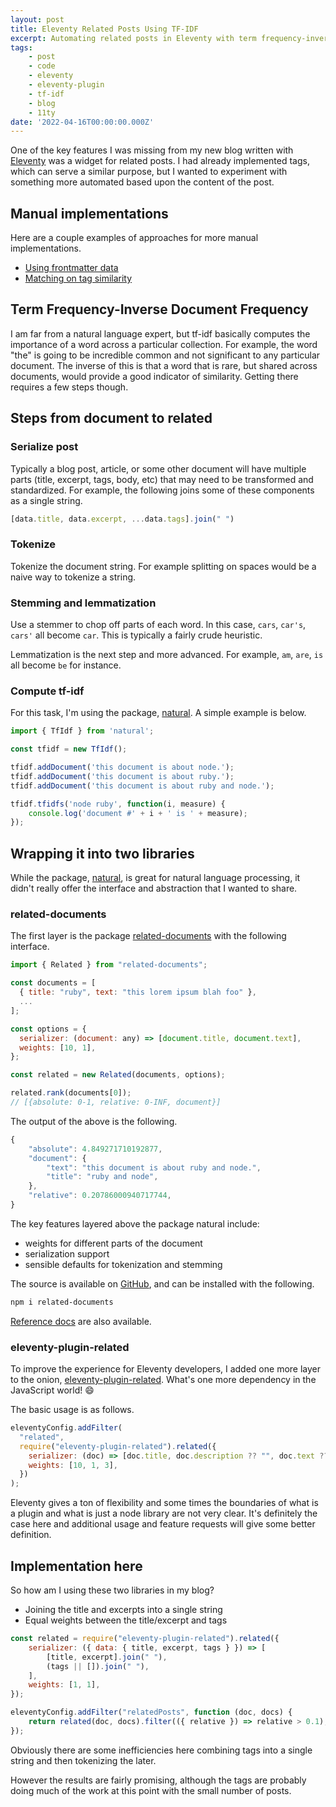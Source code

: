 ```yaml
---
layout: post
title: Eleventy Related Posts Using TF-IDF
excerpt: Automating related posts in Eleventy with term frequency-inverse document frequency and eleventy-plugin-related.
tags:
    - post
    - code
    - eleventy
    - eleventy-plugin
    - tf-idf
    - blog
    - 11ty
date: '2022-04-16T00:00:00.000Z'
---
```


One of the key features I was missing from my new blog written with [Eleventy](https://11ty.dev) was a widget for related posts. I had already implemented tags, which can serve a similar purpose, but I wanted to experiment with something more automated based upon the content of the post.

## Manual implementations

Here are a couple examples of approaches for more manual implementations.

* [Using frontmatter data](https://www.raymondcamden.com/2021/09/24/creating-a-manual-related-posts-feature-in-eleventy)
* [Matching on tag similarity](https://fossheim.io/writing/posts/eleventy-similar-posts/)

## Term Frequency-Inverse Document Frequency

I am far from a natural language expert, but tf-idf basically computes the importance of a word across a particular collection. For example, the word "the" is going to be incredible common and not significant to any particular document. The inverse of this is that a word that is rare, but shared across documents, would provide a good indicator of similarity. Getting there requires a few steps though.

## Steps from document to related

### Serialize post

Typically a blog post, article, or some other document will have multiple parts (title, excerpt, tags, body, etc) that may need to be transformed and standardized. For example, the following joins some of these components as a single string.

```js
[data.title, data.excerpt, ...data.tags].join(" ")
```

### Tokenize

Tokenize the document string. For example splitting on spaces would be a naive way to tokenize a string.

### Stemming and lemmatization

Use a stemmer to chop off parts of each word. In this case, `cars`, `car's`, `cars'` all become `car`. This is typically a fairly crude heuristic. 

Lemmatization is the next step and more advanced. For example, `am`, `are`, `is` all become `be` for instance.

### Compute tf-idf

For this task, I'm using the package, [natural](https://www.npmjs.com/package/natural). A simple example is below.

```js
import { TfIdf } from 'natural';

const tfidf = new TfIdf();

tfidf.addDocument('this document is about node.');
tfidf.addDocument('this document is about ruby.');
tfidf.addDocument('this document is about ruby and node.');

tfidf.tfidfs('node ruby', function(i, measure) {
    console.log('document #' + i + ' is ' + measure);
});
```

## Wrapping it into two libraries

While the package, [natural](https://www.npmjs.com/package/natural), is great for natural language processing, it didn't really offer the interface and abstraction that I wanted to share.

### related-documents

The first layer is the package [related-documents](https://www.npmjs.com/package/related-documents) with the following interface.

```js
import { Related } from "related-documents";

const documents = [
  { title: "ruby", text: "this lorem ipsum blah foo" },
  ...
];

const options = {
  serializer: (document: any) => [document.title, document.text],
  weights: [10, 1],
};

const related = new Related(documents, options);

related.rank(documents[0]); 
// [{absolute: 0-1, relative: 0-INF, document}]
```

The output of the above is the following.

```js
{
    "absolute": 4.849271710192877,
    "document": {
        "text": "this document is about ruby and node.",
        "title": "ruby and node",
    },
    "relative": 0.20786000940717744,
}
```

The key features layered above the package natural include:

* weights for different parts of the document
* serialization support
* sensible defaults for tokenization and stemming

The source is available on [GitHub](https://github.com/jpoehnelt/related-documents), and can be installed with the following.

```bash
npm i related-documents
```

[Reference docs](https://jpoehnelt.github.io/related-documents/classes/Related.html) are also available.

### eleventy-plugin-related

To improve the experience for Eleventy developers, I added one more layer to the onion, [eleventy-plugin-related](https://www.npmjs.com/package/eleventy-plugin-related). What's one more dependency in the JavaScript world! :smile:

The basic usage is as follows.

```js
eleventyConfig.addFilter(
  "related",
  require("eleventy-plugin-related").related({
    serializer: (doc) => [doc.title, doc.description ?? "", doc.text ?? ""],
    weights: [10, 1, 3],
  })
);
```

Eleventy gives a ton of flexibility and some times the boundaries of what is a plugin and what is just a node library are not very clear. It's definitely the case here and additional usage and feature requests will give some better definition.

## Implementation here

So how am I using these two libraries in my blog?

* Joining the title and excerpts into a single string
* Equal weights between the title/excerpt and tags

```js
const related = require("eleventy-plugin-related").related({
    serializer: ({ data: { title, excerpt, tags } }) => [
        [title, excerpt].join(" "),
        (tags || []).join(" "),
    ],
    weights: [1, 1],
});

eleventyConfig.addFilter("relatedPosts", function (doc, docs) {
    return related(doc, docs).filter(({ relative }) => relative > 0.1);
});
```

Obviously there are some inefficiencies here combining tags into a single string and then tokenizing the later.

However the results are fairly promising, although the tags are probably doing much of the work at this point with the small number of posts.
